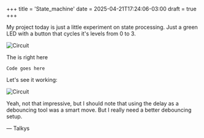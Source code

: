 +++
title = 'State_machine'
date = 2025-04-21T17:24:06-03:00
draft = true
+++

My project today is just a little experiment on state processing. Just a green LED with a button that cycles it's levels from 0 to 3.

![Circuit](/images/blink2.jpg)

The is right here

```
Code goes here
```

Let's see it working:

![Circuit](/animations/blink2.webp)

Yeah, not that impressive, but I should note that using the delay as a debouncing tool was a smart move. But I really need a better debouncing setup.

— Talkys